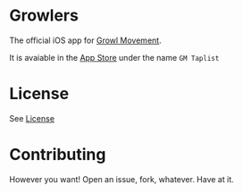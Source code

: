 Growlers
========

The official iOS app for [Growl Movement](http://growlmovement.com). 

It is avaiable in the [App Store](https://www.google.com/url?sa=t&rct=j&q=&esrc=s&source=web&cd=1&cad=rja&ved=0CCsQFjAA&url=https%3A%2F%2Fitunes.apple.com%2Fus%2Fapp%2Fgm-taplist%2Fid707321886%3Fmt%3D8&ei=ULKCUozTO6_liwKE8oHoDg&usg=AFQjCNFhz1CqCDONRC7jN3YnGznTrzNvZQ&bvm=bv.56343320,d.cGE) under the name `GM Taplist` 

# License

See [License](https://github.com/dmiedema/Growlers/blob/dev/LICENSE)

# Contributing

However you want! Open an issue, fork, whatever. Have at it.
